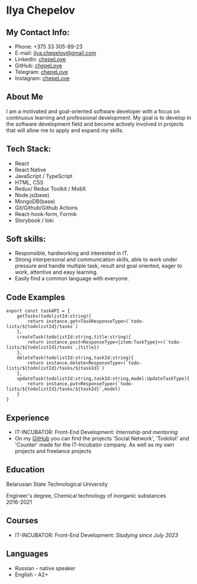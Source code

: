 # **Ilya Chepelov**

## My Contact Info:

- Phone: +375 33 305-89-23
- E-mail: ilya.chepelov@gmail.com
- LinkedIn: [chepeLove](https://www.linkedin.com/in/chepelove/ "LinkedIn")
- GitHub: [chepeLove](https://github.com/chepeLove "GitHub")
- Telegram: [chepeLove](https://t.me/chepe1ove "Telegram")
- Instagram: [chepeLove](https://www.instagram.com/chp.luv/ "Instagram")

## About Me

I am a motivated and goal-oriented software developer with a focus on continuous learning and professional development.
My goal is to develop in the software development field and become actively involved in projects that will allow me to
apply and expand my skills.

## Tech Stack:

- React
- React Native
- JavaScript / TypeScript
- HTML, CSS
- Redux/ Redux Toolkit / MobX
- Node.js(base)
- MongoDB(base)
- Git/Github/Github Actions
- React-hook-form, Formik
- Storybook / loki

## Soft skills:
- Responsible, hardworking and interested in IT.
- Strong interpersonal and communication skills, able to work under pressure and handle multiple task,
  result and goal oriented, eager to work, attentive and easy learning.
- Easily find a common language with everyone.

## Code Examples

```
export const taskAPI = {
    getTasks(todolistId:string){
        return instance.get<TaskResponseType>(`todo-lists/${todolistId}/tasks`)
    },
    createTask(todolistId:string,title:string){
        return instance.post<ResponseType<{item:TaskType}>>(`todo-lists/${todolistId}/tasks`,{title})
    },
    deleteTask(todolistId:string,taskId:string){
        return instance.delete<ResponseType>(`todo-lists/${todolistId}/tasks/${taskId}`)
    },
    updateTask(todolistId:string,taskId:string,model:UpdateTaskType){
        return instance.put<ResponseType>(`todo-lists/${todolistId}/tasks/${taskId}`,model)
    }
}

```


## Experience
- IT-INCUBATOR: Front-End Development: _Internship and mentoring_
- On my [GitHub](https://github.com/chepeLove "GitHub") you can find the projects 'Social Network', 'Todolist' and 'Counter' made for the IT-Incubator company. As well as my own projects and freelance projects

## Education

Belarusian State Technological University

Engineer's degree,
Chemical technology of inorganic substances  
2016-2021

## Courses
- IT-INCUBATOR: Front-End Development: _Studying since July 2023_

## Languages

- Russian - native speaker
- English - A2+